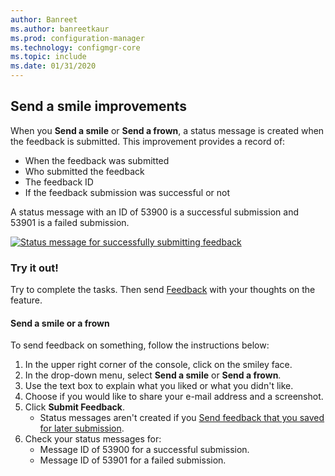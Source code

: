 ```yaml
---
author: Banreet
ms.author: banreetkaur
ms.prod: configuration-manager
ms.technology: configmgr-core
ms.topic: include
ms.date: 01/31/2020
---
```


## <a name="bkmk_sendsmile"></a> Send a smile improvements
<!--5891852-->

When you **Send a smile** or **Send a frown**, a status message is created when the feedback is submitted. This improvement provides a record of:
- When the feedback was submitted
- Who submitted the feedback
- The feedback ID
- If the feedback submission was successful or not

A status message with an ID of 53900 is a successful submission and 53901 is a failed submission.

[![Status message for successfully submitting feedback](../../media/5891852-send-smile-status-message.png)](../../media/5891852-send-smile-status-message.png#lightbox)


### Try it out!

Try to complete the tasks. Then send [Feedback](../../../../understand/product-feedback.md) with your thoughts on the feature.


#### Send a smile or a frown

To send feedback on something, follow the instructions below:

1. In the upper right corner of the console, click on the smiley face. 
2. In the drop-down menu, select **Send a smile** or **Send a frown**.
3. Use the text box to explain what you liked or what you didn't like. 
4. Choose if you would like to share your e-mail address and a screenshot. 
5. Click **Submit Feedback**.
     - Status messages aren't created if you [Send feedback that you saved for later submission](../../../../understand/product-feedback.md#send-feedback-that-you-saved-for-later-submission).
6. Check your status messages for:
    - Message ID of 53900 for a successful submission.
    - Message ID of 53901 for a failed submission.
